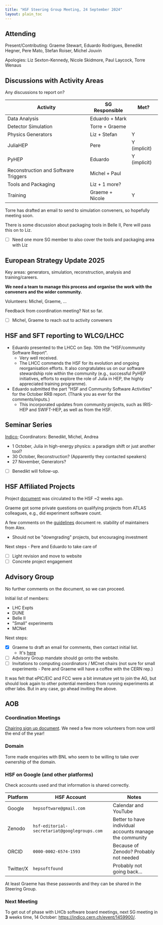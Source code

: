 ```yaml
---
title: "HSF Steering Group Meeting, 24 September 2024"
layout: plain_toc
---
```


## Attending

Present/Contributing: Graeme Stewart, Eduardo Rodrigues, Benedikt Hegner, Pere Mato, Stefan Roiser, Michel Jouvin

Apologies: Liz Sexton-Kennedy, Nicole Skidmore, Paul Laycock, Torre Wenaus

## Discussions with Activity Areas

Any discussions to report on?

| Activity                             | SG Responsible  | Met?         |
| ------------------------------------ | --------------- | ------------ |
| Data Analysis                        | Eduardo + Mark  |              |
| Detector Simulation                  | Torre + Graeme  |              |
| Physics Generators                   | Liz + Stefan    | Y            |
| JuliaHEP                             | Pere            | Y (implicit) |
| PyHEP                                | Eduardo         | Y (implicit) |
| Reconstruction and Software Triggers | Michel + Paul   |              |
| Tools and Packaging                  | Liz + 1 more?   |              |
| Training                             | Graeme + Nicole | Y            |

Torre has drafted an email to send to simulation conveners, so hopefully meeting soon.

There is some discussion about packaging tools in Belle II, Pere will pass this on to Liz.

- [ ] Need one more SG member to also cover the tools and packaging area with Liz

## European Strategy Update 2025

Key areas: generators, simulation, reconstruction, analysis and training/careers.

**We need a team to manage this process and organise the work with the conveners and the wider community.**

Volunteers: Michel, Graeme, ...

Feedback from coordination meeting? Not so far.

- [ ] Michel, Graeme to reach out to activity conveners

## HSF and SFT reporting to WLCG/LHCC

- Eduardo presented to the LHCC on Sep. 10th the "HSF/community Software Report".
    - Very well received.
    - The LHCC commends the HSF for its evolution and ongoing reorganisation efforts. It also congratulates us on our software stewardship role within the community
(e.g., successful PyHEP initiatives, efforts to explore the role of Julia in HEP, the highly appreciated training programme).
- Eduardo submitted the part "HSF and Community Software Activities" for the October RRB report. (Thank you as ever for the comments/inputs.)
    - This incorporated updates from community projects, such as IRIS-HEP and SWIFT-HEP, as well as from the HSF.

## Seminar Series

[Indico](https://indico.cern.ch/category/18810/); Coordinators: Benedikt, Michel, Andrea

- 1 October, Julia in high-energy physics: a paradigm shift or just another tool?
- 30 October, Reconstruction? (Apparently they contacted speakers)
- 27 November, Generators?

- [ ] Benedikt will follow-up.

## HSF Affiliated Projects

Project [document](https://docs.google.com/document/d/1Un1V21LdehQNwkNGeUZOl_GBQ8IdjUpDp5bi9g2YvLg/edit?usp=sharing) was circulated to the HSF ~2 weeks ago.

Graeme got some private questions on qualifying projects from ATLAS colleagues, e.g., did experiment software count.

A few comments on the [guidelines](https://docs.google.com/document/d/1AiLcqyLA4c1y2Iq-YZyKP7DwN8m2AJb_J44cDuGGAXI/edit?usp=sharing) document re. stability of maintainers from Alex.

- Should not be "downgrading" projects, but encouraging investment

Next steps - Pere and Eduardo to take care of

- [ ] Light revision and move to website
- [ ] Concrete project engagement

## Advisory Group

No further comments on the document, so we can proceed.

Initial list of members:

- LHC Expts
- DUNE
- Belle II
- "Small" experiments
- MCNet

Next steps:

- [x] Graeme to draft an email for comments, then contact initial list.
    - It's [here](https://docs.google.com/document/d/1K5fq41u_HiqvcHWEYrTRXfAxnZmR_PYCXRntKlvrH4I/edit?usp=sharing)
- [ ] Advisory Group mandate should go onto the website.
- [ ] Invitations to computing coordinators / MCnet chairs (not sure for small experiments - Pere and Graeme will have a coffee with the CERN rep.)

It was felt that ePIC/EIC and FCC were a bit immature yet to join the AG, but should look again to other potential members from running experiments at other labs. But in any case, go ahead inviting the above.

## AOB

### Coordination Meetings

[Chairing sign up document](https://docs.google.com/spreadsheets/d/1Z1Z4payCpieOLiVFcC6y9j-KCj71u6xX232LHUgIHfI/edit). We need a few more volunteers from now until the end of the year!

### Domain

Torre made enquiries with BNL who seem to be willing to take over ownership of the domain.

### HSF on Google (and other platforms)

Check accounts used and that information is shared correctly.

| Platform | HSF Account                                | Notes |
| -------- | ---------- | --- |
| Google   | `hepsoftware@gmail.com`   | Calendar and YouTube                                                        |
| Zenodo   | `hsf-editorial-secretariat@googlegroups.com` | Better to have individual accounts manage the community |
| ORCID    | `0000-0002-6574-1593` | Because of Zenodo? Probably not needed                  |
| Twitter/X | `hepsoftfound`      | Probably not going back... |

At least Graeme has these passwords and they can be shared in the Steering Group.

### Next Meeting

To get out of phase with LHCb software board meetings, next SG meeting in **3** weeks time, 14 October: <https://indico.cern.ch/event/1459900/>.
